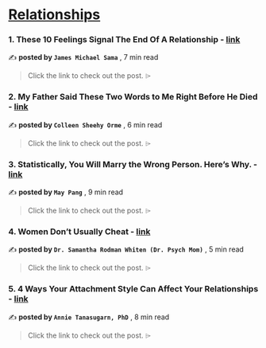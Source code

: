 
<h1><a href=https://medium.com/tag/relationships/recommended target="_blank" rel="noopener noreferrer">Relationships</a></h1>
<h3>1. These 10 Feelings Signal The End Of A Relationship - <a href=https://medium.com/@jamesmsama?source=tag_recommended_feed---------0-84----------relationships----------5a025df1_39fa_46c6_86cb_041a3611b0cf------- target="_blank" rel="noopener noreferrer">link</a></h3>

✍️ **posted by `James Michael Sama`** <date> , 7 min read</date>

<blockquote>Click the link to check out the post. ⌲</blockquote>

<h3>2. My Father Said These Two Words to Me Right Before He Died - <a href=https://medium.com/@colleenorme?source=tag_recommended_feed---------1-107----------relationships----------5a025df1_39fa_46c6_86cb_041a3611b0cf------- target="_blank" rel="noopener noreferrer">link</a></h3>

✍️ **posted by `Colleen Sheehy Orme`** <date> , 6 min read</date>

<blockquote>Click the link to check out the post. ⌲</blockquote>

<h3>3. Statistically, You Will Marry the Wrong Person. Here’s Why. - <a href=https://medium.com/@maypang?source=tag_recommended_feed---------2-85----------relationships----------5a025df1_39fa_46c6_86cb_041a3611b0cf------- target="_blank" rel="noopener noreferrer">link</a></h3>

✍️ **posted by `May Pang`** <date> , 9 min read</date>

<blockquote>Click the link to check out the post. ⌲</blockquote>

<h3>4. Women Don’t Usually Cheat - <a href=https://medium.com/@DrPsychMom?source=tag_recommended_feed---------3-84----------relationships----------5a025df1_39fa_46c6_86cb_041a3611b0cf------- target="_blank" rel="noopener noreferrer">link</a></h3>

✍️ **posted by `Dr. Samantha Rodman Whiten (Dr. Psych Mom)`** <date> , 5 min read</date>

<blockquote>Click the link to check out the post. ⌲</blockquote>

<h3>5. 4 Ways Your Attachment Style Can Affect Your Relationships - <a href=https://medium.com/@thrivewithannie?source=tag_recommended_feed---------4-107----------relationships----------5a025df1_39fa_46c6_86cb_041a3611b0cf------- target="_blank" rel="noopener noreferrer">link</a></h3>

✍️ **posted by `Annie Tanasugarn, PhD`** <date> , 8 min read</date>

<blockquote>Click the link to check out the post. ⌲</blockquote>

